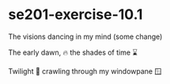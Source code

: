 # se201-exercise-10.1

The visions dancing in my mind (some change)

The early dawn, 🔥 the shades of time ⌛

Twilight 🌌 crawling through my windowpane 🪟